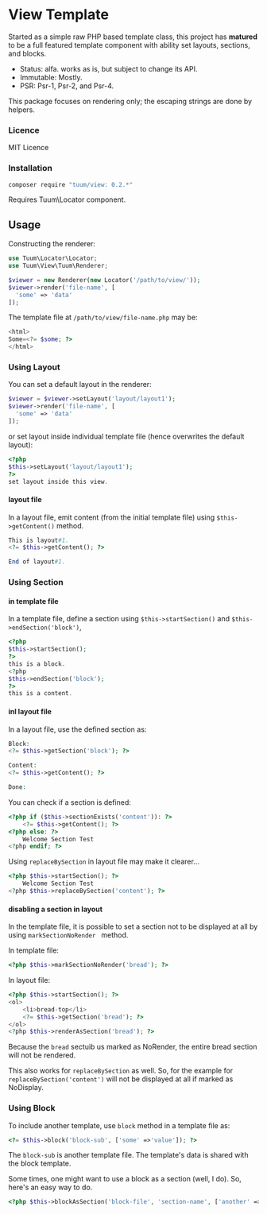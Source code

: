 View Template
===========

Started as a simple raw PHP based template class, this project has __matured__ to be a full featured template component with ability set layouts, sections, and blocks. 

*   Status: alfa. works as is, but subject to change its API. 
*   Immutable: Mostly.
*   PSR: Psr-1, Psr-2, and Psr-4.

This package focuses on rendering only; the escaping strings are done by helpers.  

### Licence

MIT Licence

### Installation

```sh
composer require "tuum/view: 0.2.*"
```

Requires Tuum\Locator component. 


Usage
-----

Constructing the renderer: 

```php
use Tuum\Locator\Locator;
use Tuum\View\Tuum\Renderer;

$viewer = new Renderer(new Locator('/path/to/view/'));
$viewer->render('file-name', [ 
  'some' => 'data' 
]);
```

The template file at ```/path/to/view/file-name.php``` may be: 

```php
<html>
Some=<?= $some; ?>
</html>
```

### Using Layout

You can set a default layout in the renderer: 

```php
$viewer = $viewer->setLayout('layout/layout1');
$viewer->render('file-name', [ 
  'some' => 'data' 
]);
```

or set layout inside individual template file (hence overwrites the default layout): 

```php
<?php
$this->setLayout('layout/layout1');
?>
set layout inside this view.
```

#### layout file

In a layout file, emit content (from the initial template file) using ```$this->getContent()``` method. 

```php
This is layout#1.
<?= $this->getContent(); ?>

End of layout#1.
```


### Using Section

#### in template file

In a template file, define a section using ```$this->startSection()``` 
and ```$this->endSection('block')```,

```php
<?php
$this->startSection();
?>
this is a block.
<?php
$this->endSection('block');
?>
this is a content.
```

#### inl layout file

In a layout file, use the defined section as:

```php
Block:
<?= $this->getSection('block'); ?>

Content:
<?= $this->getContent(); ?>

Done:
```

You can check if a section is defined:

```php
<?php if ($this->sectionExists('content')): ?>
    <?= $this->getContent(); ?>
<?php else: ?>
    Welcome Section Test
<?php endif; ?>
```

Using ```replaceBySection``` in layout file may make it clearer... 

```php
<?php $this->startSection(); ?>
    Welcome Section Test
<?php $this->replaceBySection('content'); ?>
```

#### disabling a section in layout

In the template file, it is possible to set a section not to be displayed at all by using ```markSectionNoRender ``` method. 

In template file: 

```php
<?php $this->markSectionNoRender('bread'); ?>
```

In layout file:

```php
<?php $this->startSection(); ?>
<ol>
    <li>bread-top</li>
    <?= $this->getSection('bread'); ?>
</ol>
<?php $this->renderAsSection('bread'); ?>
```

Because the ```bread``` sectuib us marked as NoRender, the entire bread section will not be rendered. 

This also works for ```replaceBySection``` as well. So, for the example for ```replaceBySection('content')``` will not be displayed at all if marked as NoDisplay. 


### Using Block

To include another template, use ```block``` method in a template file as:

```php
<?= $this->block('block-sub', ['some' =>'value']); ?>
```

The ```block-sub``` is another template file. The template's data is shared with the block template. 

Some times, one might want to use a block as a section (well, I do). So, here's an easy way to do. 

```php
<?php $this->blockAsSection('block-file', 'section-name', ['another' => 'one']); ?>
```


